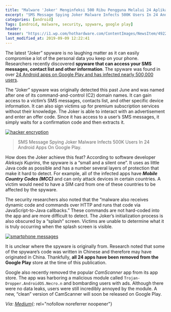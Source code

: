 ```yaml
---
title: "Malware 'Joker' Menginfeksi 500 Ribu Pengguna Melalui 24 Aplikasi di Google Play"
excerpt: "SMS Message Spying Joker Malware Infects 500K Users In 24 Android Apps On Google Play"
categories: [android]
Tags: [android, malware, security, spyware, google play]
header:
 teaser: "https://i1.wp.com/hothardware.com/ContentImages/NewsItem/49221/content/hacker-encryption.jpg?resize=460,320"
last_modified_at: 2019-09-09 12:22:41
---
```

The latest “Joker” spyware is no laughing matter as it can easily compromise a lot of the personal data you keep on your phone. Researchers recently discovered **spyware that can access your SMS messages, contact list and other information**. The spyware was found in over [24 Android apps on Google Play and has infected nearly 500,000 users](/android/malware-joker-infeksi-500-ribu-pengguna-lewat-24-aplikasi/).

The “Joker” spyware was originally detected this past June and was named after one of its command-and-control (C2) domain names. It can gain access to a victim’s SMS messages, contacts list, and other specific device information. It can also sign victims up for premium subscription services without their knowledge. The Joker is able to interact with an advertisement and enter an offer code. Since it has access to a user’s SMS messages, it simply waits for a confirmation code and then extracts it.

[![hacker encryption](https://i1.wp.com/hothardware.com/ContentImages/NewsItem/49221/content/hacker-encryption.jpg?resize=640,360)](https://i1.wp.com/hothardware.com/ContentImages/NewsItem/49221/content/hacker-encryption.jpg)

> SMS Message Spying Joker Malware Infects 500K Users In 24 Android Apps On Google Play.

How does the Joker achieve this feat? According to software developer _Aleksejs Kuprins_, the spyware is a “small and a silent one”. It uses as little Java code as possible and has a number several layers of protection that make it hard to detect. For example, all of the infected apps have **_Mobile Country Codes (MCC)_** and can only attack devices in certain countries. A victim would need to have a SIM card from one of these countries to be affected by the spyware.

The security researchers also noted that the “malware also receives dynamic code and commands over HTTP and runs that code via JavaScript-to-Java callbacks.” These commands are not hard-coded into the app and are more difficult to detect. The Joker’s initialization process is also obscured by a “splash” screen. Victims are unable to determine what it is truly occurring when the splash screen is visible.

[![smartphone messages](https://i0.wp.com/hothardware.com/ContentImages/NewsItem/49221/content/smartphone-message.jpg?resize=640,360)](https://i0.wp.com/hothardware.com/ContentImages/NewsItem/49221/content/smartphone-message.jpg)

It is unclear where the spyware is originally from. Research noted that some of the spyware’s code was written in Chinese and therefore may have originated in China. Thankfully, **all 24 apps have been removed from the Google Play** store at the time of this publication.

Google also recently removed the popular _CamScanner_ app from its app store. The app was harboring a malicious module called `Trojan-Dropper.AndroidOS.Necro.n` and bombarding users with ads. Although there were no data leaks, users were still incredibly annoyed by the module. A new, “clean” version of CamScanner will soon be released on Google Play.

_Via: [Medium](https://medium.com/csis-techblog/analysis-of-joker-a-spy-premium-subscription-bot-on-googleplay-9ad24f044451)_{: rel="nofollow noreferrer noopener"}
